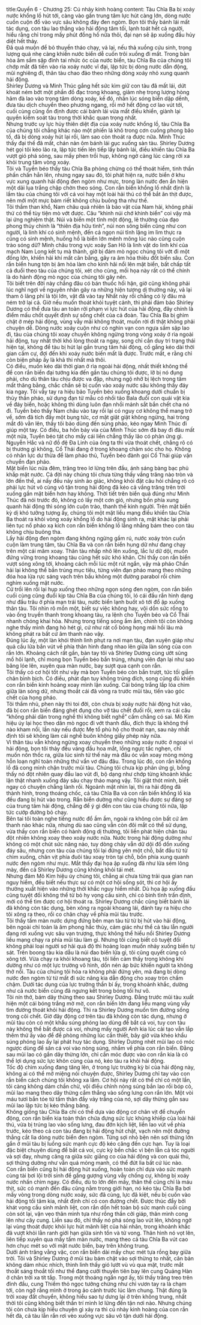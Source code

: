 title:Quyển 6 - Chương 25: Cú nhảy kinh hoàng
content:
Tàu Chĩa Ba bị xoáy nước khổng lồ hút tới, càng vào gần trung tâm lực hút càng lớn, dòng nước cuồn cuộn đổ vào vực sâu không đáy đen ngòm. Bọn tôi thấy bánh lái mất tác dụng, con tàu lao thẳng vào hải động tăm tối, lạnh toát hết cả người, hiểu rằng chỉ trong mấy phút đồng hồ nữa thôi, đại nạn sẽ ập xuống đầu hủy diệt hết thảy.<br>Đã quá muộn để bỏ thuyền tháo chạy, vả lại, nếu thả xuồng cứu sinh, trọng lượng quá nhẹ càng khiến nước biển dễ cuốn trôi xuồng đi mất. Trong bản hòa âm sầm sập đinh tai nhức óc của nước biển, tàu Chĩa Ba của chúng tôi chớp mắt đã tiến vào rìa xoáy nước vĩ đại, lập tức bị dòng nước dẫn động, mũi nghiêng đi, thân tàu chao đảo theo những dòng xoáy nhỏ xung quanh hải động.<br>Shirley Dương và Minh Thúc gắng hết sức kìm giữ con tàu đã mất lái, dứt khoát ném bớt một phần đồ đạc trong khoang, giảm nhẹ trọng lượng hòng hãm đà lao vào trọng tâm dòng xoáy, kế đó, nhân lúc sóng biển dập dềnh, đưa tàu dịch chuyển theo phương ngang, rồi mở hết động cơ lao vút tới, cuối cùng cũng ổn định được cái bánh lái vừa mất điều khiển, giành lại quyền kiểm soát tàu trong thời khắc quan trọng nhất.<br>Nhưng trước uy lực hủy thiên diệt địa của xoáy nước khổng lồ, tàu Chĩa Ba của chúng tôi chẳng khác nào một phiến lá khô trong cơn cuồng phong bão tố, đã bị dòng xoáy hút lại rồi, làm sao còn thoát ra được nữa. Minh Thúc thấy đại thế đã mất, chán nản ôm bánh lái gục xuống sàn tàu. Shirley Dương hét gọi tôi kéo lão ra, lập tức tiến lên tiếp lấy bánh lái, điều khiển tàu Chĩa Ba vượt gió phá sóng, sau mấy phen trồi hụp, không ngờ càng lúc càng rời xa khỏi trung tâm vòng xoáy.<br>Tôi và Tuyền béo thấy tàu Chĩa Ba phỏng chừng có thể thoát hiểm, tinh thần phấn chấn hẳn lên, nhưng ngay sau đó, tôi phát hiện ra, nước biển ở khu vực xung quanh hải động đen ngòm như mực, trong làn nước đen ẩn hiện một dải lụa trắng chập chờn theo sóng. Con rắn biển khổng lồ nhất định là lầm tàu của chúng tôi với cá voi hay một loài hải thú có thể bắt ăn thịt được, nên mới một mực bám riết không chịu buông tha như thế.<br>Tôi thầm than khổ, Nam châu quả nhiên là bảo vật của Nam hải, không phải thứ có thể tùy tiện mò vớt được. Câu “khinh núi chớ khinh biển” coi vậy mà lại ứng nghiệm thật. Núi và biển một tĩnh một động, lẽ thường của đạo phong thủy chính là “thiên địa hữu tình”, núi non sông biển cũng như con người, là linh khí có sinh mệnh, đến cả ngọn núi tĩnh lặng im lìm thực ra cũng có sinh mệnh, huống hồ là biển lớn mênh mông lúc nào cũng cuộn trào sóng dữ? Minh châu trong vực xoáy San Hô là linh vật do linh khí của mạch Nam Long kết tụ mà thành, giờ bị đám mò ngọc chúng tôi vớt đi một đống lớn, khiến hải khí mất cân bằng, gây ra âm hỏa thiêu đốt biển sâu. Con rắn biển hung tợn bị âm hỏa làm cho kinh hãi nổi lên mặt biển, bất chấp tất cả đuổi theo tàu của chúng tôi, xét cho cùng, mối họa này rất có thể chính là do hành động mò ngọc của chúng tôi gây nên.<br>Tôi biết trên đời này chẳng đâu có bán thuốc hối hận, giờ cũng không phải lúc nghĩ ngợi về nguyên nhân gây ra những hiện tượng dị thường này, vả lại tham ô lãng phí là tội lớn, vật đã vào tay Nhất này rồi chẳng có lý đâu mà ném trở lại cả. Giờ nếu muốn thoát khỏi tuyệt cảnh, thì phải đảm bảo Shirley Dương có thể đưa tàu an toàn rời phạm vi lực hút của hải động, đây chính là điểm mấu chốt quyết định sự sống chết của cả đoàn. Tàu Chĩa Ba bị ghìm chặt ở mép hải động, vùng vẫy mãi không thoát, muốn rời đi thật không phải chuyện dễ. Dòng nước xoáy cuộn như có nghìn vạn con ngựa sầm sập lao đi, tàu của chúng tôi xoay chuyển không ngừng trong vòng xoáy ở rìa ngoài hải động, tuy nhất thời khó lòng thoát ra ngay, song chỉ cần duy trì trạng thái hiện tại, không để tàu bị hút lại gần trung tâm hải động, cố gắng kéo dài thời gian cầm cự, đợi đến khi xoáy nước biến mất là được. Trước mắt, e rằng chỉ còn biện pháp ấy là khả thi nhất mà thôi.<br>Có điều, muốn kéo dài thời gian ở rìa ngoài hải động, nhất thiết không thể để con rắn biển đại tướng kia đến gần tàu chúng tôi được, lỡ bị nó đụng phải, cho dù thân tàu chịu được va đập, nhưng ngộ nhỡ bị lệch trọng tâm mất thăng bằng, chắc chắn sẽ bị cuốn vào xoáy nước sâu không thấy đáy kia ngay. Tôi vẫy tay ra hiệu bảo Tuyền béo xuống khoang dưới chuẩn bị thủy thần pháo, sử dụng đạn tử mẫu có nhồi tảo Bala đuổi con quái vật kia về đáy biển, hoặc không thì dùng luôn đạn nhồi mảnh sắt bắn chết cha nó đi. Tuyền béo thấy Nam châu vào tay rồi lại có nguy cơ không thể mang trở về, sớm đã tích đầy một bụng tức, cơ mặt giật giật không ngừng, hai tròng mắt đỏ vằn lên, thấy tôi bảo dùng đến súng pháo, kéo ngay Minh Thúc đi giúp một tay. Có điều, ba hồn bảy vía của Minh Thúc sớm đã bay đi đâu mất một nửa, Tuyền béo tát cho mấy cái liền chẳng thấy lão có phản ứng gì. Nguyễn Hắc và nữ đồ đệ Đa Linh của ông ta thì vừa thoát chết, chẳng rõ có bị thương gì không, Cổ Thái đang ở trong khoang chăm sóc cho họ. Không có nhân lực dư thừa để làm pháo thủ, Tuyền béo đành gọi Cổ Thái giúp vận chuyển đạn pháo.<br>Mặt biển lúc nửa đêm, trăng treo lơ lửng trên đầu, ánh sáng bàng bạc phủ khắp mặt nước. Cả đời này chúng tôi chưa từng thấy vầng trăng nào tròn và lớn đến thế, ai nấy đều nảy sinh ảo giác, không khỏi đặt câu hỏi chẳng rõ có phải lực hút vô cùng vô tận trong hải động đã kéo cả vầng trăng trên trời xuống gần mặt biển hơn hay không. Thời tiết trên biển quả đúng như Minh Thúc đã nói trước đó, không có lấy một cơn gió, nhưng bốn phía xung quanh hải động thì sóng lớn cuộn trào, thanh thế kinh người. Trên mặt biển kỳ dị khó tưởng tượng ấy, chúng tôi một mặt liều mạng điều khiển tàu Chĩa Ba thoát ra khỏi vòng xoáy khổng lồ do hải động sinh ra, mặt khác lại phải liên tục nổ pháo xạ kích con rắn biển khổng lồ lẵng nhẵng bám theo con tàu không chịu buông tha.<br>Lấy hải động đen ngòm đang không ngừng gầm rú, nước xoáy tròn cuồn cuộn làm trung tâm, tàu Chĩa Ba và con rắn biển hung dữ như đang chạy trên một cái mâm xoay. Thân tàu nhấp nhô lên xuống, lắc lư dữ dội, muốn đứng vững trong khoang tàu cũng hết sức khó khăn. Chỉ thấy con rắn biển vượt sóng xông tới, khoảng cách mỗi lúc một rút ngắn, vậy mà pháo Chấn hải lại không thể bắn trúng mục tiêu, từng viên đạn pháo mang theo những đóa hoa lửa rực sáng vạch trên bầu không một đường parabol rồi chìm nghỉm xuống mặt nước.<br>Cứ trồi lên rồi lại hụp xuống theo những ngọn sóng đen ngòm, con rắn biển cuối cùng cũng đuổi kịp tàu Chĩa Ba của chúng tôi, ló cái đầu rắn hình dạng như đầu trâu ở phía mạn trái tàu, nước biển lạnh buốt xô tới đổ ập xuống thân tàu. Tôi nhìn rõ mồn một, biết sự việc không hay, vội dồn sức rống to vào ống truyền thanh trong khoang tàu, ra lệnh cho Tuyền béo và Cổ Thái nhanh chóng khai hỏa. Nhưng trong tiếng sóng ầm ầm, chính tôi còn không nghe thấy mình đang hò hét gì, cứ như rát cổ bỏng họng mãi hồi lâu mà không phát ra bất cứ âm thanh nào vậy.<br>Đúng lúc ấy, một làn khói thình lình phụt ra nơi mạn tàu, đạn xuyên giáp như quả cầu lửa bắn vút về phía thân hình đang nhao lên giữa làn sóng của con rắn lớn. Khoảng cách rất gần, bàn tay tôi và Shirley Dương cùng ướt sũng mồ hôi lạnh, chỉ mong bọn Tuyền béo bắn trúng, nhưng viên đạn lại như sao băng lóe lên, xuyên qua màn nước, bay sượt qua cạnh con rắn.<br>Tôi thấy có cơ hội tốt như vậy mà bọn Tuyền béo còn bắn trượt, tức tối giẫm chân bình bịch. Có điều, phát đạn tuy không trúng đích, song cũng đủ khiến con rắn biển kinh hoảng xoay mình lặn xuống. Cái bóng trắng lấp lóa chìm giữa làn sóng dữ, nhưng thoắt cái đã vòng ra trước mũi tàu, tiến vào góc chết của họng pháo.<br>Tôi thầm nhủ, phen này thì toi đời, còn chưa bị xoáy nước hải động hút vào, đã bị con rắn biển đáng ghét đụng cho vỡ tàu chết đuối rồi, xem ra cái câu “không phải dân trong nghề thì không biết nghề” cấm chẳng có sai. Mô Kim hiệu úy lại học theo dân mò ngọc đi vớt thanh đầu, đích thực là không thể nào kham nổi, lần này nếu được Mẹ tổ phù hộ cho thoát nạn, sau này nhất định tôi sẽ không làm cái nghề buôn không giấy phép này nữa.<br>Vì thân tàu vẫn không ngừng xoay chuyển theo những xoáy nước ở ngoại vi hải động, bọn tôi thảy đều váng đầu hoa mắt, lồng ngực tắc nghẹn, chỉ muốn nôn thốc ra, giữa lúc sinh tử thế này mà đầu óc vẫn xoay mòng mòng hỗn loạn nghĩ toàn những thứ vẩn vơ đâu đâu. Trong lúc đó, con rắn khổng lồ đã cong mình chặn trước mũi tàu. Chúng tôi chưa kịp phản ứng gì, bỗng thấy nó đột nhiên quay đầu lao vút đi, bộ dạng như chớp từng khoảnh khắc lặn thật nhanh xuống đáy sâu chạy tháo mạng vậy. Tôi giật thót mình, biết ngay có chuyện chẳng lành rồi. Ngoảnh mặt nhìn lại, thì ra hải động đã thành hình, trong thoáng chốc, cả tàu Chĩa Ba và con rắn biển khổng lồ kia đều đang bị hút vào trong. Rắn biển dường như cũng hiểu được sự đáng sợ của trung tâm hải động, chẳng để ý gì đến con tàu của chúng tôi nữa, lập tức cướp đường bỏ chạy.<br>Bên tai tôi toàn nghe tiếng nước đổ ầm ầm, ngoài ra không còn bất cứ âm thanh nào khác nữa, nhưng dù sao cũng vẫn còn đôi mắt có thể sử dụng, vừa thấy con rắn biển có hành động dị thường, tôi liền phát hiện chân tàu đột nhiên không xoay theo xoáy nước nữa. Nước trong hải động dường như không có một chút sức nâng nào, tuy dòng chảy vẫn dữ dội đổ dồn xuống đáy sâu, nhưng con tàu của chúng tôi lại đứng yên một chỗ, bắt đầu từ từ chìm xuống, chân vịt phía đuôi tàu xoay tròn tại chỗ, bốn phía xung quanh nước đen ngòm như mực. Mắt thấy đại họa ập xuống đã như lửa sém lông mày, đến cả Shirley Dương cũng không khỏi tái mét.<br>Nhưng đám Mô Kim hiệu úy chúng tôi, chẳng ai chưa từng trải qua gian nan nguy hiểm, đều biết nếu thực sự có một cơ hội sống sót, thì cơ hội ấy thường xuất hiện vào những thời khắc nguy hiểm nhất. Dù họa ập xuống đầu cũng tuyệt đối không thể từ bỏ hy vọng cầu sinh, chỉ có bình tĩnh trấn định, mới có thể tìm được cơ hội thoát ra. Shirley Dương chắc cũng biết bánh lái đã không còn tác dụng, bèn xông ra ngoài khoang lái, đánh tay ra hiệu cho tôi xông ra theo, rồi co chân chạy về phía mũi tàu trước. <br>Tôi thấy tấm màn nước dựng đứng bên mạn tàu từ từ bị hút vào hải động, bên ngoài chỉ toàn là âm phong hắc thủy, cảm giác như thể cả tàu lẫn người đang rơi xuống vực sâu vạn trượng, thực không thể hiểu nổi Shirley Dương liều mạng chạy ra phía mũi tàu làm gì. Nhưng tôi cũng biết cô tuyệt đối không phải loại người sợ hãi quá độ thì hoảng loạn muốn nhảy xuống biển tự sát. Trên boong tàu kia dẫu là núi đao biển lửa gì, tôi cũng quyết cùng cô xông tới. Vừa chạy ra khỏi khoang tàu, tôi liền cảm thấy trong không khí dường như có một lực trường vô hình, dồn nén áp bức khiến người ta không thở nổi. Tàu của chúng tôi hóa ra không phải đứng yên, mà đang bị dòng nước đen ngòm từ từ mất đi sức nâng kia dẫn động cho xoay tròn chầm chậm. Dưới tác dụng của lực trường thần bí ấy, trong khoảnh khắc, dường như cả nước biển cũng đã ngưng kết trong bóng tối hư vô.<br>Tôi nín thở, bám dây thừng theo sau Shirley Dương. Đằng trước mũi tàu xuất hiện một cái bóng trắng mờ mờ, con rắn biển lớn đang liều mạng vùng vẫy tìm đường thoát khỏi hải động. Thì ra Shirley Dương muốn tìm đường sống trong cõi chết. Giờ đây động cơ trên tàu đã không còn tác dụng, nhưng ở mũi tàu còn có một khẩu súng phóng lao dùng để bắt cá voi, tuy con tàu này không thể bắt được cá voi, nhưng mấy người Anh kia lúc cải tạo vẫn lắp thêm thứ ấy vào để đề phòng những lúc cần thiết, bây giờ vừa khéo khẩu súng phóng lao ấy lại phát huy tác dụng. Shirley Dương nhét mũi lao có móc ngược dùng để săn cá voi vào nòng súng, nhắm về phía con rắn biển. Đằng sau mũi lao có gắn dây thừng lớn, chỉ cần móc được vào con rắn kia là có thể lợi dụng sức lực khôn cùng của nó, kéo tàu ra khỏi hải động.<br>Tốc độ chìm xuống đang tăng lên, ở trong lực trường kỳ bí của hải động này, không ai có thể mở miệng nói chuyện được, Shirley Dương chỉ tay vào con rắn biển cách chúng tôi không xa lắm. Cơ hội này rất có thể chỉ có một lần, tôi càng không dám chần chừ, vội điều chỉnh nòng súng bắn lao rồi bóp cò, mũi lao mang theo dây thừng cắm thẳng vào sống lưng con rắn lớn. Một vòi máu tươi bắn tóe từ tấm thân đầy vảy trắng của nó, sợi dây thừng gắn sau mũi lao lập tức bị kéo thẳng băng.<br>Không giống tàu Chĩa Ba chỉ có thể dựa vào động cơ chân vịt để chuyển động, con rắn biển kia toàn thân chứa đựng sức lực khủng khiếp của loài hải thú, vừa bị trúng lao vào sống lưng, đau đớn kịch liệt, liền lao vút về phía trước, kéo theo cả con tàu đang bị hải động hút chặt, vạch nên một đường thẳng cắt lìa dòng nước biển đen ngòm. Từng sợi nhỏ bện nên sợi thừng lớn gắn ở mũi tàu bị luồng sức mạnh cực độ kéo căng đến cực hạn. Tuy là loại đặc biệt chuyên dùng để bắt cá voi, cực kỳ bền chắc vì bện lẫn cả tóc người và sợi đay, nhưng căng ra giữa sức giằng co của hải động và con quái thú, sợi thừng dường như vẫn quá mỏng manh, có thể đứt lìa bất cứ lúc nào.<br>Con rắn biển cũng bị hải động hút xuống, hoàn toàn chỉ dựa vào sức mạnh cùng tài bơi lội trời sinh để gắng gượng vùng vẫy chống cự, không bị xoáy nước nhấn chìm ngay. Có điều, dù to lớn đến mấy, thân thể cũng chỉ là máu thịt, sức có mạnh đến đâu cũng nằm trong giới hạn, nó kéo tàu Chĩa Ba bơi mấy vòng trong dòng nước xoáy, sức đã cùng, lực đã kiệt, nếu bị cuốn vào hải động tối tăm kia, nhất định chỉ có con đường chết. Được thúc đẩy bởi khát vọng cầu sinh mãnh liệt, con rắn dồn hết toàn bộ sức mạnh cuối cùng còn sót lại, vặn vẹo thân mình tựa như rồng thần cởi giáp, thân mình cong lên như cây cung. Liền sau đó, chỉ thấy nó phá sóng lao vút lên, không ngờ lại vùng thoát được khỏi lực hút mãnh liệt của hải nhãn, trong khoảnh khắc đã vượt khỏi lằn ranh giới hạn giữa sinh tồn và tử vong. Thân hình nó vọt lên, liên tiếp xuyên qua mấy tấm màn nước, mang theo cả tàu Chĩa Ba vút cao hơn chục mét so với mặt nước biển, bay trên không trung.<br>Dưới ánh trăng vằng vặc, con rắn biển dài mấy chục mét tựa rồng bay giữa trời. Tôi và Shirley Dương ở mũi tàu bám chặt vào sợi thừng to nhất, căn bản không dám nhúc nhích, thình lình thấy gió lướt vù vù qua mặt, trước mắt thoắt sáng thoắt tối như thể đang cưỡi thuyền tiên bay lên cung Quảng Hàn ở chân trời xa tít tắp. Trong một thoáng ngẩn ngơ ấy, tôi thấy trăng treo trên đỉnh đầu, cung Thiềm thỏ ngọc tưởng chừng như chỉ vươn tay ra là chạm tới, còn ngỡ rằng mình ở trong ảo cảnh trước lúc lâm chung. Thật đúng là trời xoay đất chuyển, không hiểu sao tự dưng lại ở trên không trung, nhất thời tôi cũng không biết thần trí mình lơ lửng đến tận nơi nào. Nhưng chúng tôi còn chưa kịp hiểu chuyện gì xảy ra thì cú nhảy kinh hoàng của con rắn hết đà, cả tàu lẫn rắn rơi vèo xuống vực sâu vô tận dưới hải động.